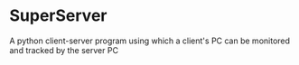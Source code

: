 # SuperServer
A python client-server program using which a client's PC can be monitored and tracked by the server PC
